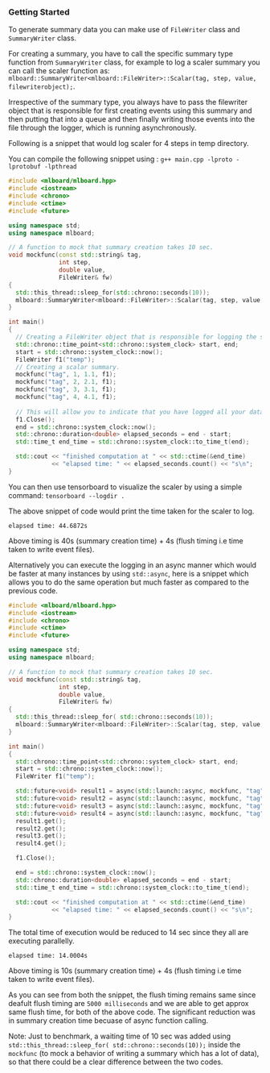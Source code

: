 ### Getting Started

To generate summary data you can make use of `FileWriter` class and `SummaryWriter` class.

For creating a summary, you have to call the specific summary type function from `SummaryWriter` class, for example to log a scaler summary you can call the scaler function as:
`mlboard::SummaryWriter<mlboard::FileWriter>::Scalar(tag, step, value, filewriterobject);`. 

Irrespective of the summary type, you always have to pass the filewriter object that is responsible for first creating events using this summary and then putting that into a queue and then finally writing those events into the file through the logger, which is running asynchronously.

Following is a snippet that would log scaler for 4 steps in temp directory.

You can compile the following snippet using : `g++ main.cpp -lproto -lprotobuf -lpthread` 

```cpp
#include <mlboard/mlboard.hpp>
#include <iostream>
#include <chrono> 
#include <ctime> 
#include <future>

using namespace std;
using namespace mlboard;

// A function to mock that summary creation takes 10 sec.
void mockfunc(const std::string& tag,
              int step,
              double value,
              FileWriter& fw)
{
  std::this_thread::sleep_for(std::chrono::seconds(10));
  mlboard::SummaryWriter<mlboard::FileWriter>::Scalar(tag, step, value, fw);
}

int main()
{
  // Creating a FileWriter object that is responsible for logging the summary.
  std::chrono::time_point<std::chrono::system_clock> start, end; 
  start = std::chrono::system_clock::now(); 
  FileWriter f1("temp");
  // Creating a scalar summary.
  mockfunc("tag", 1, 1.1, f1);
  mockfunc("tag", 2, 2.1, f1);
  mockfunc("tag", 3, 3.1, f1);
  mockfunc("tag", 4, 4.1, f1);
  
  // This will allow you to indicate that you have logged all your data.
  f1.Close();
  end = std::chrono::system_clock::now(); 
  std::chrono::duration<double> elapsed_seconds = end - start; 
  std::time_t end_time = std::chrono::system_clock::to_time_t(end); 

  std::cout << "finished computation at " << std::ctime(&end_time) 
            << "elapsed time: " << elapsed_seconds.count() << "s\n"; 
}
```

You can then use tensorboard to visualize the scaler by using a simple command: `tensorboard --logdir .`

The above snippet of code would print the time taken for the scaler to log.

```
elapsed time: 44.6872s
```

Above timing is 40s (summary creation time) + 4s (flush timing i.e time taken to write event files).

Alternatively you can execute the logging in an async manner which would be faster at many instances by using `std::async`, here is a snippet which allows you to do the same operation but much faster as compared to the previous code.

```cpp
#include <mlboard/mlboard.hpp>
#include <iostream>
#include <chrono> 
#include <ctime> 
#include <future>

using namespace std;
using namespace mlboard;

// A function to mock that summary creation takes 10 sec.
void mockfunc(const std::string& tag,
              int step,
              double value,
              FileWriter& fw)
{
  std::this_thread::sleep_for( std::chrono::seconds(10));
  mlboard::SummaryWriter<mlboard::FileWriter>::Scalar(tag, step, value, fw);
}

int main()
{
  std::chrono::time_point<std::chrono::system_clock> start, end; 
  start = std::chrono::system_clock::now(); 
  FileWriter f1("temp");

  std::future<void> result1 = async(std::launch::async, mockfunc, "tag", 1, 1.1, std::ref(f1));
  std::future<void> result2 = async(std::launch::async, mockfunc, "tag", 2, 1.2, std::ref(f1));
  std::future<void> result3 = async(std::launch::async, mockfunc, "tag", 3, 1.3, std::ref(f1));
  std::future<void> result4 = async(std::launch::async, mockfunc, "tag", 4, 1.4, std::ref(f1));
  result1.get();
  result2.get();
  result3.get();
  result4.get();

  f1.Close();  

  end = std::chrono::system_clock::now(); 
  std::chrono::duration<double> elapsed_seconds = end - start; 
  std::time_t end_time = std::chrono::system_clock::to_time_t(end); 

  std::cout << "finished computation at " << std::ctime(&end_time) 
            << "elapsed time: " << elapsed_seconds.count() << "s\n"; 
}

```

The total time of execution would be reduced to 14 sec since they all are executing parallelly.

```
elapsed time: 14.0004s
```

Above timing is 10s (summary creation time) + 4s (flush timing i.e time taken to write event files).

As you can see from both the snippet, the flush timing remains same since deafult flush timing are `5000 milliseconds` and we are able to get approx same flush time, for both of the above code. The significant reduction was in summary creation time becuase of async function calling.

Note: Just to benchmark, a waiting time of 10 sec was added using `std::this_thread::sleep_for( std::chrono::seconds(10));` inside the `mockfunc` (to mock a behavior of writing a summary which has a lot of data), so that there could be a clear difference between the two codes.
